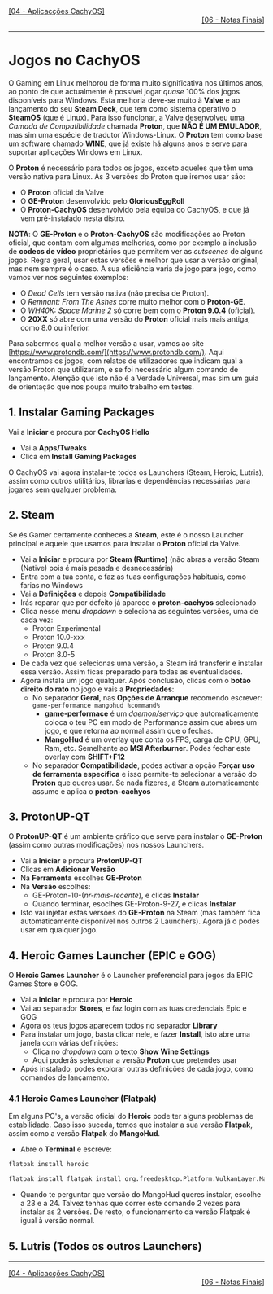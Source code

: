 <div align="left">
  <a href="https://github.com/DarKouto/guia-instalacao-linux-pt-pt/blob/main/04-Aplicacoes-CachyOS.md">[04 - Aplicacções CachyOS]</a>
</div>
<div align="right">
  <a href="https://github.com/DarKouto/guia-instalacao-linux-pt-pt/blob/main/06-Notas-Finais.md">[06 - Notas Finais]</a>
</div>
<hr>

# Jogos no CachyOS

O Gaming em Linux melhorou de forma muito significativa nos últimos anos, ao ponto de que actualmente é possível jogar *quase* 100% dos jogos disponíveis para Windows. Esta melhoria deve-se muito à **Valve** e ao lançamento do seu **Steam Deck**, que tem como sistema operativo o **SteamOS** (que é Linux). Para isso funcionar, a Valve desenvolveu uma *Camada de Compatibilidade* chamada **Proton**, que **NÃO É UM EMULADOR**, mas sim uma espécie de tradutor Windows-Linux. O **Proton** tem como base um software chamado **WINE**, que já existe há alguns anos e serve para suportar aplicações Windows em Linux.

O **Proton** é necessário para todos os jogos, exceto aqueles que têm uma versão nativa para Linux. As 3 versões do Proton que iremos usar são:
- O **Proton** oficial da Valve
- O **GE-Proton** desenvolvido pelo **GloriousEggRoll**
- O **Proton-CachyOS** desenvolvido pela equipa do CachyOS, e que já vem pré-instalado nesta distro.

**NOTA**: O **GE-Proton** e o **Proton-CachyOS** são modificações ao Proton oficial, que contam com algumas melhorias, como por exemplo a inclusão de **codecs de vídeo** proprietários que permitem ver as *cutscenes* de alguns jogos. Regra geral, usar estas versões é melhor que usar a versão original, mas nem sempre é o caso. A sua eficiência varia de jogo para jogo, como vamos ver nos seguintes exemplos:
- O *Dead Cells* tem versão nativa (não precisa de Proton).
- O *Remnant: From The Ashes* corre muito melhor com o **Proton-GE**.
- O *WH40K: Space Marine 2* só corre bem com o **Proton 9.0.4** (oficial).
- O **20XX** só abre com uma versão do **Proton** oficial mais mais antiga, como 8.0 ou inferior.

Para sabermos qual a melhor versão a usar, vamos ao site [https://www.protondb.com/](https://www.protondb.com/). Aqui encontramos os jogos, com relatos de utilizadores que indicam qual a versão Proton que utilizaram, e se foi necessário algum comando de lançamento. Atenção que isto não é a Verdade Universal, mas sim um guia de orientação que nos poupa muito trabalho em testes.

## 1. Instalar Gaming Packages
Vai a **Iniciar** e procura por **CachyOS Hello**
- Vai a **Apps/Tweaks**
- Clica em **Install Gaming Packages**

O CachyOS vai agora instalar-te todos os Launchers (Steam, Heroic, Lutris), assim como outros utilitários, librarias e dependências necessárias para jogares sem qualquer problema.

## 2. Steam
Se és Gamer certamente conheces a **Steam**, este é o nosso Launcher principal e aquele que usamos para instalar o **Proton** oficial da Valve.
- Vai a **Iniciar** e procura por **Steam (Runtime)** (não abras a versão Steam (Native) pois é mais pesada e desnecessária)
- Entra com a tua conta, e faz as tuas configurações habituais, como farias no Windows
- Vai a **Definições** e depois **Compatibilidade**
- Irás reparar que por defeito já aparece o **proton-cachyos** selecionado
- Clica nesse menu *dropdown* e seleciona as seguintes versões, uma de cada vez:
  - Proton Experimental
  - Proton 10.0-xxx
  - Proton 9.0.4
  - Proton 8.0-5
- De cada vez que selecionas uma versão, a Steam irá transferir e instalar essa versão. Assim ficas preparado para todas as eventualidades.
- Agora instala um jogo qualquer. Após conclusão, clicas com o **botão direito do rato** no jogo e vais a **Propriedades**:
  - No separador **Geral**, nas **Opções de Arranque** recomendo escrever: `game-performance mangohud %command%`
    - **game-performace** é um *daemon/serviço* que automaticamente coloca o teu PC em modo de Performance assim que abres um jogo, e que retorna ao normal assim que o fechas.
    - **MangoHud** é um overlay que conta os FPS, carga de CPU, GPU, Ram, etc. Semelhante ao **MSI Afterburner**. Podes fechar este overlay com **SHIFT+F12**
  - No separador **Compatibilidade**, podes activar a opção **Forçar uso de ferramenta específica** e isso permite-te selecionar a versão do **Proton** que queres usar. Se nada fizeres, a Steam automaticamente assume e aplica o **proton-cachyos**
 
## 3. ProtonUP-QT
O **ProtonUP-QT** é um ambiente gráfico que serve para instalar o **GE-Proton** (assim como outras modificações) nos nossos Launchers.
- Vai a **Iniciar** e procura **ProtonUP-QT**
- Clicas em **Adicionar Versão**
- Na **Ferramenta** escolhes **GE-Proton**
- Na **Versão** escolhes:
  - GE-Proton-10-(*nr-mais-recente*), e clicas **Instalar**
  - Quando terminar, esoclhes GE-Proton-9-27, e clicas **Instalar**
- Isto vai injetar estas versões do **GE-Proton** na Steam (mas também fica automaticamente disponível nos outros 2 Launchers). Agora já o podes usar em qualquer jogo.

## 4. Heroic Games Launcher (EPIC e GOG)
O **Heroic Games Launcher** é o Launcher preferencial para jogos da EPIC Games Store e GOG.
- Vai a **Iniciar** e procura por **Heroic**
- Vai ao separador **Stores**, e faz login com as tuas credenciais Epic e GOG
- Agora os teus jogos aparecem todos no separador **Library**
- Para instalar um jogo, basta clicar nele, e fazer **Install**, isto abre uma janela com várias definições:
  - Clica no *dropdown* com o texto **Show Wine Settings**
  - Aqui poderás selecionar a versão **Proton** que pretendes usar
- Após instalado, podes explorar outras definições de cada jogo, como comandos de lançamento.

### 4.1 Heroic Games Launcher (Flatpak)
Em alguns PC's, a versão oficial do **Heroic** pode ter alguns problemas de estabilidade. Caso isso suceda, temos que instalar a sua versão **Flatpak**, assim como a versão **Flatpak** do **MangoHud**.
- Abre o **Terminal** e escreve:
```bash
flatpak install heroic
```
```bash
flatpak install flatpak install org.freedesktop.Platform.VulkanLayer.MangoHud
```
- Quando te perguntar que versão do MangoHud queres instalar, escolhe a 23 e a 24. Talvez tenhas que correr este comando 2 vezes para instalar as 2 versões.
De resto, o funcionamento da versão Flatpak é igual à versão normal.

## 5. Lutris (Todos os outros Launchers)


<hr>
<div align="left">
  <a href="https://github.com/DarKouto/guia-instalacao-linux-pt-pt/blob/main/04-Aplicacoes-CachyOS.md">[04 - Aplicacções CachyOS]</a>
</div>
<div align="right">
  <a href="https://github.com/DarKouto/guia-instalacao-linux-pt-pt/blob/main/06-Notas-Finais.md">[06 - Notas Finais]</a>
</div>
